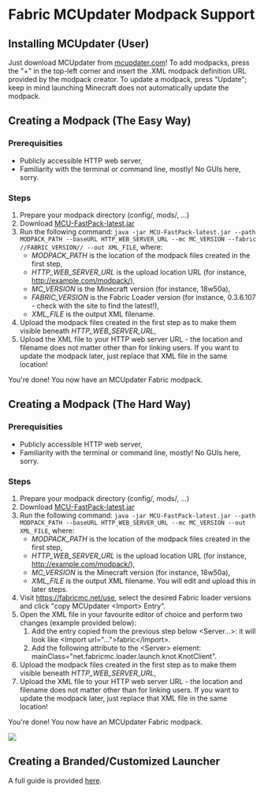# Fabric MCUpdater Modpack Support

## Installing MCUpdater (User)

Just download MCUpdater from [mcupdater.com](https://mcupdater.com/)\!
To add modpacks, press the "+" in the top-left corner and insert the
.XML modpack definition URL provided by the modpack creator. To update a
modpack, press "Update"; keep in mind launching Minecraft does not
automatically update the modpack.

## Creating a Modpack (The Easy Way)

### Prerequisities

- Publicly accessible HTTP web server,
- Familiarity with the terminal or command line, mostly\! No GUIs
  here, sorry.

### Steps

1. Prepare your modpack directory (config/, mods/, ...)
2. Download
   [MCU-FastPack-latest.jar](http://files.mcupdater.com/MCU-FastPack-latest.jar)
3. Run the following command: `java -jar MCU-FastPack-latest.jar --path
   MODPACK_PATH --baseURL HTTP_WEB_SERVER_URL --mc MC_VERSION --fabric
   //FABRIC_VERSION// --out XML_FILE`, where:
   - *MODPACK\_PATH* is the location of the modpack files created in
     the first step,
   - *HTTP\_WEB\_SERVER\_URL* is the upload location URL (for
     instance, <http://example.com/modpack/>),
   - *MC\_VERSION* is the Minecraft version (for instance, 18w50a),
   - *FABRIC\_VERSION* is the Fabric Loader version (for instance,
     0.3.6.107 - check with the site to find the latest\!),
   - *XML\_FILE* is the output XML filename.
4. Upload the modpack files created in the first step as to make them
   visible beneath *HTTP\_WEB\_SERVER\_URL*,
5. Upload the XML file to your HTTP web server URL - the location and
   filename does not matter other than for linking users. If you want
   to update the modpack later, just replace that XML file in the same
   location\!

You're done\! You now have an MCUpdater Fabric modpack.

## Creating a Modpack (The Hard Way)

### Prerequisities

- Publicly accessible HTTP web server,
- Familiarity with the terminal or command line, mostly\! No GUIs
  here, sorry.

### Steps

1. Prepare your modpack directory (config/, mods/, ...)
2. Download
   [MCU-FastPack-latest.jar](http://files.mcupdater.com/MCU-FastPack-latest.jar)
3. Run the following command: `java -jar MCU-FastPack-latest.jar --path
   MODPACK_PATH --baseURL HTTP_WEB_SERVER_URL --mc MC_VERSION --out
   XML_FILE`, where:
   - *MODPACK\_PATH* is the location of the modpack files created in
     the first step,
   - *HTTP\_WEB\_SERVER\_URL* is the upload location URL (for
     instance, <http://example.com/modpack/>),
   - *MC\_VERSION* is the Minecraft version (for instance, 18w50a),
   - *XML\_FILE* is the output XML filename. You will edit and upload
     this in later steps.
4. Visit <https://fabricmc.net/use>, select the desired Fabric loader
   versions and click "copy MCUpdater \<Import\> Entry".
5. Open the XML file in your favourite editor of choice and perform two
   changes (example provided below):
   1. Add the entry copied from the previous step below \<Server...\>:
      it will look like \<Import url="..."\>fabric\</Import\>.
   2. Add the following attribute to the \<Server\> element:
      mainClass="net.fabricmc.loader.launch.knot.KnotClient".
6. Upload the modpack files created in the first step as to make them
   visible beneath *HTTP\_WEB\_SERVER\_URL*,
7. Upload the XML file to your HTTP web server URL - the location and
   filename does not matter other than for linking users. If you want
   to update the modpack later, just replace that XML file in the same
   location\!

You're done\! You now have an MCUpdater Fabric modpack.

![](.)

## Creating a Branded/Customized Launcher

A full guide is provided [here](https://github.com/MCUpdater/workspace).
